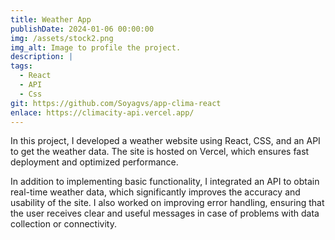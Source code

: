 ```yaml
---
title: Weather App
publishDate: 2024-01-06 00:00:00
img: /assets/stock2.png
img_alt: Image to profile the project.
description: |
tags:
  - React
  - API
  - Css
git: https://github.com/Soyagvs/app-clima-react
enlace: https://climacity-api.vercel.app/
---
```

In this project, I developed a weather website using React, CSS, and an API to get the weather data. The site is hosted on Vercel, which ensures fast deployment and optimized performance.

In addition to implementing basic functionality, I integrated an API to obtain real-time weather data, which significantly improves the accuracy and usability of the site. I also worked on improving error handling, ensuring that the user receives clear and useful messages in case of problems with data collection or connectivity.